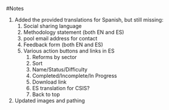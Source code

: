 #Notes

1. Added the provided translations for Spanish, but still missing:
   1. Social sharing language
   2. Methodology statement (both EN and ES)
   3. pool email address for contact
   4. Feedback form (both EN and ES)
   5. Various action buttons and links in ES
      1. Reforms by sector
      2. Sort
      3. Name/Status/Difficulty
      4. Completed/Incomplete/In Progress
      5. Download link
      6. ES translation for CSIS?
      7. Back to top
2. Updated images and pathing
